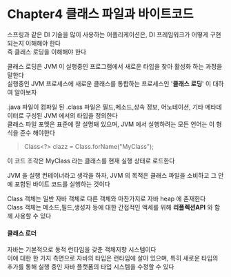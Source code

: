 # Chapter4 클래스 파일과 바이트코드
스프링과 같은 DI 기술을 많이 사용하는 어플리케이션은, DI 프레임워크가 어떻게 구현되는지 이해해야 한다 <br>
즉 클래스 로딩을 이해해야 한다 <br>

클래스 로딩은 JVM 이 실행중인 프로그램에서 새로운 타입을 찾아 활성화 하는 과정을 말한다 <br>
실행중인 JVM 프로세스에 새로운 클래스를 통합하는 프로세스인 '**클래스 로딩**' 이 대하여 알아보자 <br>

.java 파일이 컴파일 된 .class 파일은 필드,메소드,상속 정보, 어노테이션, 기타 메타데이터로 구성된 JVM 에서의 타입을 정의한다 <br>
클래스 파일 포맷은 표준에 잘 설명돼 있으며, JVM 에서 실행하려는 모든 언어는 이 형식을 준수 해야한다 <br>

> Class<?> clazz = Class.forName("MyClass");

이 코드 조각은 MyClass 라는 클래스를 현재 실행 상태로 로드한다 <br>

JVM 을 실행 컨테이너라고 생각을 하자, JVM 의 목적은 클래스 파일을 소비하고 그 안에 포함된 바이트 코드를 실행하는 것이다 <br>

Class 객체는 일반 자바 객체로 다른 객체와 마찬가지로 자바 heap 에 존재한다 <br>
Class 객체는 메소드,필드,생성자 등에 대한 간접적인 액세를 위해 **리플렉션API** 와 함께 사용할 수 있다 <br>

#### 클래스 로더
자바는 기본적으로 동적 런타임을 갖춘 객체지향 시스템이다 <br>
이에 대한 한 가지 측면으로 자바의 타입은 런타임에 살아 있으며, 특히 새로운 타입의 추가를 통해 실행 중인 자바 플랫폼의 타입 시스템을 수정할 수 있다 <br>

























































